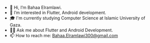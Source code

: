 - 👋 Hi, I’m Bahaa Elramlawi.
- 👀 I’m interested in Flutter, Android development.
- 🎓 I'm currently studying Computer Science at Islamic University of Gaza.
- 👨‍💻 Ask me about Flutter and Android Development.
- 📫 How to reach me: Bahaa.Elramlawi300@gmail.com

<!---
BahaaElramlawi/BahaaElramlawi is a ✨ special ✨ repository because its `README.md` (this file) appears on your GitHub profile.
You can click the Preview link to take a look at your changes.
--->
